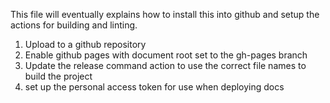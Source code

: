 This file will eventually explains how to install this into github
and setup the actions for building and linting.

1. Upload to a github repository
1. Enable github pages with document root set to the gh-pages branch
1. Update the release command action to use the correct file
   names to build the project
1. set up the personal access token for use when deploying docs

